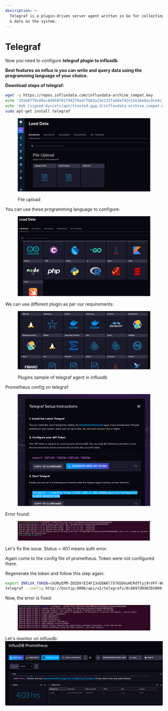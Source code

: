 ```yaml
---
description: >-
  Telegraf is a plugin-driven server agent written in Go for collecting metrics
  & data on the system.
---
```


# Telegraf

Now you need to configure **telegraf plugin to influxdb**.&#x20;

**Best features on influx is you can write and query data using the programming language of your choice.**

**Download steps of telegraf:**&#x20;

```bash
wget -q https://repos.influxdata.com/influxdata-archive_compat.key
echo '393e8779c89ac8d958f81f942f9ad7fb82a25e133faddaf92e15b16e6ac9ce4c influxdata-archive_compat.key' | sha256sum -c && cat influxdata-archive_compat.key | gpg --dearmor | sudo tee /etc/apt/trusted.gpg.d/influxdata-archive_compat.gpg > /dev/null
echo 'deb [signed-by=/etc/apt/trusted.gpg.d/influxdata-archive_compat.gpg] https://repos.influxdata.com/debian stable main' | sudo tee /etc/apt/sources.list.d/influxdata.list
sudo apt-get install telegraf
```

<figure><img src="../.gitbook/assets/image (139).png" alt=""><figcaption><p>File upload</p></figcaption></figure>

You can use these programming language to configure:

<figure><img src="../.gitbook/assets/image (140).png" alt=""><figcaption></figcaption></figure>

We can use different plugin as per our requirements:&#x20;

<figure><img src="../.gitbook/assets/image (141).png" alt=""><figcaption><p>Plugins sample of telegraf agent in influxdb</p></figcaption></figure>

Prometheus config on telegraf:&#x20;

<figure><img src="../.gitbook/assets/image (142).png" alt=""><figcaption></figcaption></figure>

Error found:&#x20;

<figure><img src="../.gitbook/assets/image (143).png" alt=""><figcaption></figcaption></figure>

Let's fix the issue. Status = 401 means auth error.

Again come to the config file of prometheus. Token were not configured there.

Regenerate the token and follow this step again:&#x20;

```bash
export INFLUX_TOKEN=ckURyEPM-Z0ZOVrEZ4F13xE8AKl757USDGuHCRdTtyj9rVFF-WGsa0V5GJgKbNFTNbjSMGd7leKluuywKRpksQ==
telegraf --config http://hostip:8086/api/v2/telegrafs/0c6897d0d83b5000

```

Now, the error is fixed:&#x20;

<figure><img src="../.gitbook/assets/image (127).png" alt=""><figcaption></figcaption></figure>

Let's monitor on influxdb:\
![](<../.gitbook/assets/image (144).png>)
